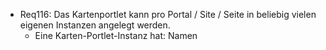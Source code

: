  * Req116: Das Kartenportlet kann pro Portal / Site / Seite in beliebig vielen eigenen Instanzen angelegt werden.
   * Eine Karten-Portlet-Instanz hat: Namen